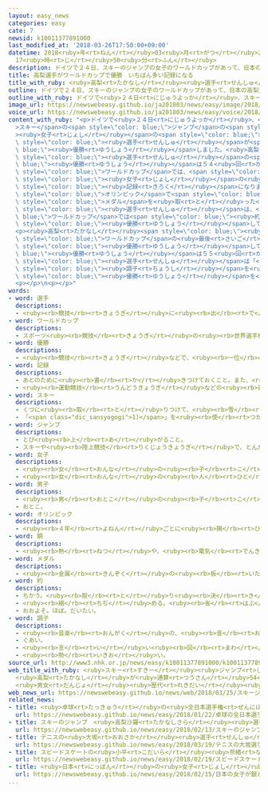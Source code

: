 ```yaml
---
layout: easy_news
categories: easy
cate: 7
newsid: k10011377891000
last_modified_at: '2018-03-26T17:50:00+09:00'
datetime: 2018<ruby>年<rt>ねん</rt></ruby>03<ruby>月<rt>がつ</rt></ruby>26<ruby>日<rt>にち</rt></ruby>
  17<ruby>時<rt>じ</rt></ruby>50<ruby>分<rt>ふん</rt></ruby>
description: ドイツで２４日、スキーのジャンプの女子のワールドカップがあって、日本の高梨沙羅選手が優勝しました。
title: 高梨選手がワールドカップで優勝　いちばん多い記録になる
title_with_ruby: <ruby>高梨<rt>たかなし</rt></ruby><ruby>選手<rt>せんしゅ</rt></ruby>がワールドカップで<ruby>優勝<rt>ゆうしょう</rt></ruby>　いちばん<ruby>多<rt>おお</rt></ruby>い<ruby>記録<rt>きろく</rt></ruby>になる
outline: ドイツで２４日、スキーのジャンプの女子のワールドカップがあって、日本の高梨沙羅選手が優勝しました。
outline_with_ruby: ドイツで<ruby>２４日<rt>にじゅうよっか</rt></ruby>、スキーのジャンプの<ruby>女子<rt>じょし</rt></ruby>のワールドカップがあって、<ruby>日本<rt>にっぽん</rt></ruby>の<ruby>高梨沙羅<rt>たかなしさら</rt></ruby><ruby>選手<rt>せんしゅ</rt></ruby>が<ruby>優勝<rt>ゆうしょう</rt></ruby>しました。
image_url: https://newswebeasy.github.io/ja201803/news/easy/image/2018/03/26/k10011377891000.jpg
voice_url: https://newswebeasy.github.io/ja201803/news/easy/voice/2018/03/26/k10011377891000.mp3
content_with_ruby: "<p>ドイツで<ruby>２４日<rt>にじゅうよっか</rt></ruby>、<span style=\"color: blue;\"\
  >スキー</span>の<span style=\"color: blue;\">ジャンプ</span>の<span style=\"color: blue;\"\
  ><ruby>女子<rt>じょし</rt></ruby></span>の<span style=\"color: blue;\">ワールドカップ</span>があって、<ruby>日本<rt>にっぽん</rt></ruby>の<ruby>高梨沙羅<rt>たかなしさら</rt></ruby><span\
  \ style=\"color: blue;\"><ruby>選手<rt>せんしゅ</rt></ruby></span>が<span style=\"color:\
  \ blue;\"><ruby>優勝<rt>ゆうしょう</rt></ruby></span>しました。<ruby>高梨<rt>たかなし</rt></ruby><span\
  \ style=\"color: blue;\"><ruby>選手<rt>せんしゅ</rt></ruby></span>の<span style=\"color:\
  \ blue;\"><ruby>優勝<rt>ゆうしょう</rt></ruby></span>は５４<ruby>回<rt>かい</rt></ruby>になって、<span\
  \ style=\"color: blue;\">ワールドカップ</span>では、<span style=\"color: blue;\"><ruby>男子<rt>だんし</rt></ruby></span>と<span\
  \ style=\"color: blue;\"><ruby>女子<rt>じょし</rt></ruby></span>の<ruby>中<rt>なか</rt></ruby>でいちばん<ruby>多<rt>おお</rt></ruby>い<span\
  \ style=\"color: blue;\"><ruby>記録<rt>きろく</rt></ruby></span>になりました。</p>\n<p>ピョンチャン<span\
  \ style=\"color: blue;\">オリンピック</span>で<span style=\"color: blue;\"><ruby>銅<rt>どう</rt></ruby></span><span\
  \ style=\"color: blue;\">メダル</span>を<ruby>取<rt>と</rt></ruby>った<ruby>高梨<rt>たかなし</rt></ruby><span\
  \ style=\"color: blue;\"><ruby>選手<rt>せんしゅ</rt></ruby></span>は、<span style=\"color:\
  \ blue;\">ワールドカップ</span>では<span style=\"color: blue;\"><ruby>約<rt>やく</rt></ruby></span>１<ruby>年<rt>ねん</rt></ruby><span\
  \ style=\"color: blue;\"><ruby>優勝<rt>ゆうしょう</rt></ruby></span>していませんでした。<ruby>２４日<rt>にじゅうよっか</rt></ruby>は、１<ruby>回<rt>かい</rt></ruby><ruby>目<rt>め</rt></ruby>に１００ｍ５０、２<ruby>回<rt>かい</rt></ruby><ruby>目<rt>め</rt></ruby>に９６ｍ５０を<ruby>飛<rt>と</rt></ruby>びました。</p>\n\
  <p><ruby>高梨<rt>たかなし</rt></ruby><span style=\"color: blue;\"><ruby>選手<rt>せんしゅ</rt></ruby></span>は、２５<ruby>日<rt>にち</rt></ruby>の<span\
  \ style=\"color: blue;\">ワールドカップ</span>の<ruby>最後<rt>さいご</rt></ruby>の<ruby>試合<rt>しあい</rt></ruby>でも<span\
  \ style=\"color: blue;\"><ruby>優勝<rt>ゆうしょう</rt></ruby></span>して、<span style=\"color:\
  \ blue;\"><ruby>優勝<rt>ゆうしょう</rt></ruby></span>は５５<ruby>回<rt>かい</rt></ruby>になりました。<ruby>高梨<rt>たかなし</rt></ruby><span\
  \ style=\"color: blue;\"><ruby>選手<rt>せんしゅ</rt></ruby></span>は「<ruby>最後<rt>さいご</rt></ruby>に<span\
  \ style=\"color: blue;\"><ruby>調子<rt>ちょうし</rt></ruby></span>を<ruby>上<rt>あ</rt></ruby>げることができました。５５<ruby>回<rt>かい</rt></ruby>の<span\
  \ style=\"color: blue;\"><ruby>優勝<rt>ゆうしょう</rt></ruby></span>を<ruby>喜<rt>よろこ</rt></ruby>びたいです」と<ruby>話<rt>はな</rt></ruby>していました。</p>\n\
  <p></p>\n<p></p>"
words:
- word: 選手
  descriptions:
  - <ruby><rb>競技</rb><rt>きょうぎ</rt></ruby>に<ruby><rb>出</rb><rt>で</rt></ruby>るために<ruby><rb>選</rb><rt>えら</rt></ruby>ばれた<ruby><rb>人</rb><rt>ひと</rt></ruby>。
- word: ワールドカップ
  descriptions:
  - スポーツ<ruby><rb>競技</rb><rt>きょうぎ</rt></ruby>の<ruby><rb>世界選手権大会</rb><rt>せかいせんしゅけんたいかい</rt></ruby>の<ruby><rb>優勝者</rb><rt>ゆうしょうしゃ</rt></ruby>にあたえられるカップ。また、そのカップを<ruby><rb>争</rb><rt>あらそ</rt></ruby>う<ruby><rb>大会</rb><rt>たいかい</rt></ruby>。<ruby><rb>W杯</rb><rt>ダブリューはい</rt></ruby>。
- word: 優勝
  descriptions:
  - <ruby><rb>競技</rb><rt>きょうぎ</rt></ruby>などで、<ruby><rb>一位</rb><rt>いちい</rt></ruby>で<ruby><rb>勝</rb><rt>か</rt></ruby>つこと。
- word: 記録
  descriptions:
  - あとのために<ruby><rb>書</rb><rt>か</rt></ruby>きつけておくこと。また、<ruby><rb>書</rb><rt>か</rt></ruby>きつけたもの。
  - <ruby><rb>運動競技</rb><rt>うんどうきょうぎ</rt></ruby>などの<ruby><rb>最高</rb><rt>さいこう</rt></ruby>の<ruby><rb>成績</rb><rt>せいせき</rt></ruby>。レコード。
- word: スキー
  descriptions:
  - くつに<ruby><rb>取</rb><rt>と</rt></ruby>りつけて、<ruby><rb>雪</rb><rt>ゆき</rt></ruby>の<ruby><rb>上</rb><rt>うえ</rt></ruby>をすべる<ruby><rb>細長</rb><rt>ほそなが</rt></ruby>い<ruby><rb>板</rb><rt>いた</rt></ruby>。
  - 「<span class="dic_sansyogogi">1)</span>」を<ruby><rb>使</rb><rt>つか</rt></ruby>って<ruby><rb>雪</rb><rt>ゆき</rt></ruby>の<ruby><rb>上</rb><rt>うえ</rt></ruby>をすべるスポーツ。
- word: ジャンプ
  descriptions:
  - とび<ruby><rb>上</rb><rt>あ</rt></ruby>がること。
  - スキーや<ruby><rb>陸上競技</rb><rt>りくじょうきょうぎ</rt></ruby>で、とんだ<ruby><rb>距離</rb><rt>きょり</rt></ruby>や<ruby><rb>高</rb><rt>たか</rt></ruby>さをきそう<ruby><rb>種目</rb><rt>しゅもく</rt></ruby>。
- word: 女子
  descriptions:
  - <ruby><rb>女</rb><rt>おんな</rt></ruby>の<ruby><rb>子</rb><rt>こ</rt></ruby>。
  - <ruby><rb>女</rb><rt>おんな</rt></ruby>の<ruby><rb>人</rb><rt>ひと</rt></ruby>。<ruby><rb>女性</rb><rt>じょせい</rt></ruby>。
- word: 男子
  descriptions:
  - <ruby><rb>男</rb><rt>おとこ</rt></ruby>の<ruby><rb>子</rb><rt>こ</rt></ruby>。
  - おとこ。
- word: オリンピック
  descriptions:
  - <ruby><rb>４年</rb><rt>よねん</rt></ruby>ごとに<ruby><rb>開</rb><rt>ひら</rt></ruby>かれ、<ruby><rb>世界</rb><rt>せかい</rt></ruby>じゅうの<ruby><rb>国々</rb><rt>くにぐに</rt></ruby>から<ruby><rb>選手</rb><rt>せんしゅ</rt></ruby>が<ruby><rb>参加</rb><rt>さんか</rt></ruby>する<ruby><rb>競技大会</rb><rt>きょうぎたいかい</rt></ruby>。<ruby><rb>古代</rb><rt>こだい</rt></ruby>ギリシャのオリンピアで<ruby><rb>開</rb><rt>ひら</rt></ruby>かれた<ruby><rb>古代</rb><rt>こだい</rt></ruby>オリンピックにならって、フランスのクーベルタンの<ruby><rb>力</rb><rt>ちから</rt></ruby>で、１８９６<ruby><rb>年</rb><rt>ねん</rt></ruby>にギリシャのアテネで<ruby><rb>開</rb><rt>ひら</rt></ruby>かれたのが、<ruby><rb>近代</rb><rt>きんだい</rt></ruby>オリンピックの<ruby><rb>始</rb><rt>はじ</rt></ruby>まり。<ruby><rb>五輪</rb><rt>ごりん</rt></ruby>。
- word: 銅
  descriptions:
  - <ruby><rb>熱</rb><rt>ねつ</rt></ruby>や、<ruby><rb>電気</rb><rt>でんき</rt></ruby>をよく<ruby><rb>伝</rb><rt>つた</rt></ruby>える、<ruby><rb>赤</rb><rt>あか</rt></ruby>っぽい<ruby><rb>金属</rb><rt>きんぞく</rt></ruby>。あかがね。
- word: メダル
  descriptions:
  - <ruby><rb>金属</rb><rt>きんぞく</rt></ruby>の<ruby><rb>板</rb><rt>いた</rt></ruby>に、<ruby><rb>絵</rb><rt>え</rt></ruby>や<ruby><rb>文字</rb><rt>もじ</rt></ruby>などをうきぼりにしたもの。<ruby><rb>記念品</rb><rt>きねんひん</rt></ruby>や<ruby><rb>賞品</rb><rt>しょうひん</rt></ruby>などにする。
- word: 約
  descriptions:
  - ちかう。<ruby><rb>取</rb><rt>と</rt></ruby>り<ruby><rb>決</rb><rt>き</rt></ruby>める。
  - <ruby><rb>縮</rb><rt>ちぢ</rt></ruby>める。<ruby><rb>省</rb><rt>はぶ</rt></ruby>く。<ruby><rb>簡単</rb><rt>かんたん</rt></ruby>にする。
  - おおよそ。ほぼ。だいたい。
- word: 調子
  descriptions:
  - <ruby><rb>音楽</rb><rt>おんがく</rt></ruby>の、<ruby><rb>音</rb><rt>おと</rt></ruby>の<ruby><rb>高</rb><rt>たか</rt></ruby>い<ruby><rb>低</rb><rt>ひく</rt></ruby>い。<ruby><rb>調</rb><rt>しら</rt></ruby>べ。
  - ぐあい。
  - <ruby><rb>言</rb><rt>い</rt></ruby>い<ruby><rb>回</rb><rt>まわ</rt></ruby>し。<ruby><rb>口調</rb><rt>くちょう</rt></ruby>。
  - <ruby><rb>勢</rb><rt>いきお</rt></ruby>い。
source_url: http://www3.nhk.or.jp/news/easy/k10011377891000/k10011377891000.html
web_title_with_ruby: <ruby>スキー<rt>すきー</rt></ruby><ruby>ジャンプ<rt>じゃんぷ</rt></ruby><ruby>女子<rt>じょし</rt></ruby><ruby>Ｗ杯<rt>わーるどかっぷ</rt></ruby>
  <ruby>高梨<rt>たかなし</rt></ruby>が<ruby>通算<rt>つうさん</rt></ruby>54<ruby>勝<rt>しょう</rt></ruby>
  <ruby>男女<rt>だんじょ</rt></ruby><ruby>歴代<rt>れきだい</rt></ruby><ruby>最多<rt>さいた</rt></ruby><ruby>記録<rt>きろく</rt></ruby>
web_news_url: https://newswebeasy.github.io/news/web/2018/03/25/スキージャンプ女子W杯-高梨が通算54勝-男女歴代最多記録
related_news:
- title: <ruby>卓球<rt>たっきゅう</rt></ruby>の<ruby>全日本選手権<rt>ぜんにほんせんしゅけん</rt></ruby>で１４<ruby>歳<rt>さい</rt></ruby>の<ruby>張本<rt>はりもと</rt></ruby><ruby>選手<rt>せんしゅ</rt></ruby>が<ruby>優勝<rt>ゆうしょう</rt></ruby>する
  url: https://newswebeasy.github.io/news/easy/2018/01/22/卓球の全日本選手権で14歳の張本選手が優勝する
- title: スキーのジャンプ　<ruby>高梨沙羅<rt>たかなしさら</rt></ruby><ruby>選手<rt>せんしゅ</rt></ruby>が<ruby>銅<rt>どう</rt></ruby>メダル
  url: https://newswebeasy.github.io/news/easy/2018/02/13/スキーのジャンプ-高梨沙羅選手が銅メダル
- title: テニスの<ruby>大坂<rt>おおさか</rt></ruby><ruby>選手<rt>せんしゅ</rt></ruby>が<ruby>国際<rt>こくさい</rt></ruby><ruby>大会<rt>たいかい</rt></ruby>で<ruby>優勝<rt>ゆうしょう</rt></ruby>　<ruby>日本<rt>にっぽん</rt></ruby>の<ruby>女子<rt>じょし</rt></ruby>で<ruby>初<rt>はじ</rt></ruby>めて
  url: https://newswebeasy.github.io/news/easy/2018/03/19/テニスの大坂選手が国際大会で優勝-日本の女子で初めて
- title: スピードスケートの<ruby>小平<rt>こだいら</rt></ruby><ruby>奈緒<rt>なお</rt></ruby><ruby>選手<rt>せんしゅ</rt></ruby>が<ruby>金<rt>きん</rt></ruby>メダルを<ruby>取<rt>と</rt></ruby>る
  url: https://newswebeasy.github.io/news/easy/2018/02/19/スピードスケートの小平奈緒選手が金メダルを取る
- title: <ruby>日本<rt>にっぽん</rt></ruby>の<ruby>女子<rt>じょし</rt></ruby>が<ruby>銀<rt>ぎん</rt></ruby>と<ruby>銅<rt>どう</rt></ruby>メダル　スピードスケート１０００m
  url: https://newswebeasy.github.io/news/easy/2018/02/15/日本の女子が銀と銅メダル-スピードスケート1000m
...
```

